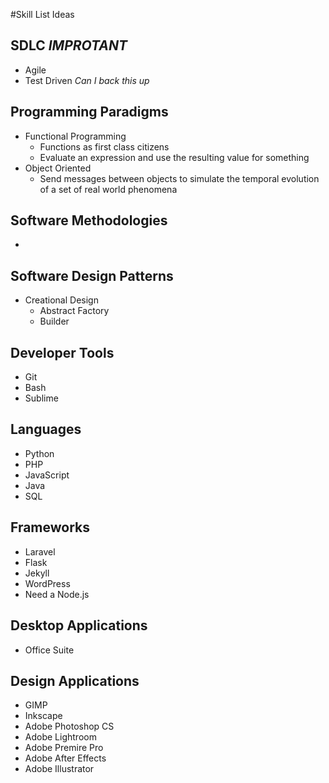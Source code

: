 #Skill List Ideas

## SDLC *IMPROTANT*
- Agile
- Test Driven *Can I back this up*

## Programming Paradigms
- Functional Programming
	- Functions as first class citizens 
	- Evaluate an expression and use the resulting value for something
- Object Oriented 
	- Send messages between objects to simulate the temporal evolution of a set of real world phenomena

## Software Methodologies
- 

## Software Design Patterns 
- Creational Design
	- Abstract Factory
	- Builder

## Developer Tools
- Git
- Bash
- Sublime

## Languages
- Python
- PHP
- JavaScript
- Java
- SQL

## Frameworks
- Laravel
- Flask
- Jekyll
- WordPress
- Need a Node.js

## Desktop Applications
- Office Suite

## Design Applications
- GIMP
- Inkscape
- Adobe Photoshop CS 
- Adobe Lightroom 
- Adobe Premire Pro
- Adobe After Effects 
- Adobe Illustrator 